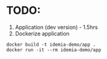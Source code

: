 # TODO:

1. Application (dev version) - 1.5hrs
2. Dockerize application

````
docker build -t idemia-demo/app .
docker run -it --rm idemia-demo/app
````
